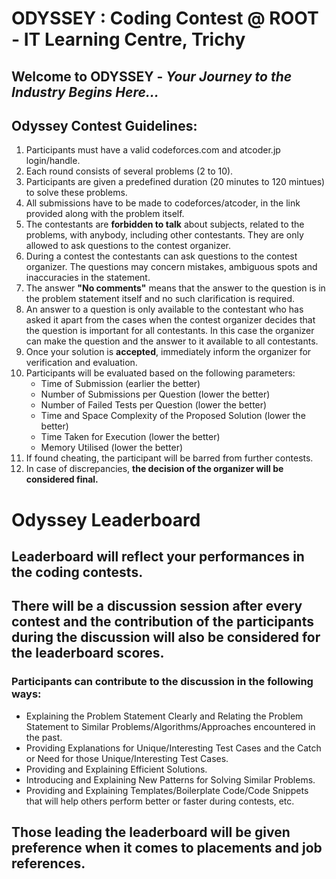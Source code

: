 # ODYSSEY : Coding Contest @ ROOT - IT Learning Centre, Trichy
## Welcome to ODYSSEY - _Your Journey to the Industry Begins Here..._

## Odyssey Contest Guidelines:

1. Participants must have a valid codeforces.com and atcoder.jp login/handle.
1. Each round consists of several problems (2 to 10).
1. Participants are given a predefined duration (20 minutes to 120 mintues) to solve these problems.
2. All submissions have to be made to codeforces/atcoder, in the link provided along with the problem itself.
3. The contestants are **forbidden to talk** about subjects, related to the problems, with anybody, including other contestants. They are only allowed to ask questions to the contest organizer.
4. During a contest the contestants can ask questions to the contest organizer. The questions may concern mistakes, ambiguous spots and inaccuracies in the statement.
5. The answer  **"No comments"**  means that the answer to the question is in the problem statement itself and no such clarification is required.
6. An answer to a question is only available to the contestant who has asked it apart from the cases when the contest organizer decides that the question is important for all contestants. In this case the organizer can make the question and the answer to it available to all contestants.
7. Once your solution is **accepted**, immediately inform the organizer for verification and evaluation.
8. Participants will be evaluated based on the following parameters: 
   * Time of Submission (earlier the better)
   * Number of Submissions per Question (lower the better)
   * Number of Failed Tests per Question (lower the better)
   * Time and Space Complexity of the Proposed Solution (lower the better)
   * Time Taken for Execution (lower the better)
   * Memory Utilised (lower the better)
9. If found cheating, the participant will be barred from further contests.
10. In case of discrepancies, **the decision of the organizer will be considered final.**
  
# Odyssey Leaderboard
## Leaderboard will reflect your performances in the coding contests.

## There will be a discussion session after every contest and the contribution of the participants during the discussion will also be considered for the leaderboard scores.
### Participants can contribute to the discussion in the following ways:

* Explaining the Problem Statement Clearly and Relating the Problem Statement to Similar Problems/Algorithms/Approaches encountered in the past.
* Providing Explanations for Unique/Interesting Test Cases and the Catch or Need for those Unique/Interesting Test Cases.
* Providing and Explaining Efficient Solutions.
* Introducing and Explaining New Patterns for Solving Similar Problems.
* Providing and Explaining Templates/Boilerplate Code/Code Snippets that will help others perform better or faster during contests, etc.

## Those leading the leaderboard will be given preference when it comes to placements and job references.

